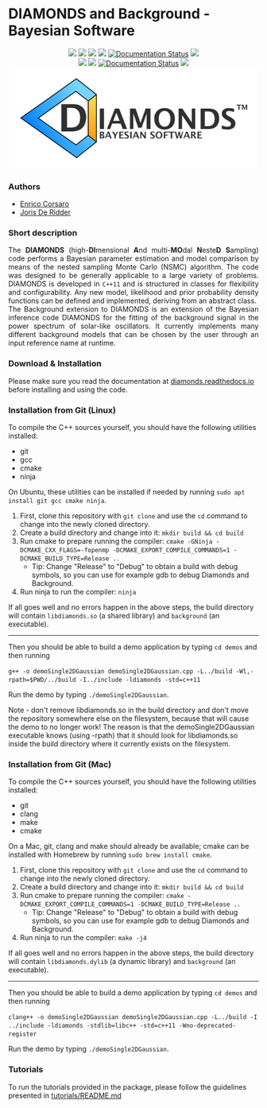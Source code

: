 # DIAMONDS and Background - Bayesian Software
<p align="center">
<a href="https://github.com/EnricoCorsaro/DIAMONDS"><img src="https://img.shields.io/badge/GitHub-DIAMONDS-yellow"/></a>
<a href="https://github.com/EnricoCorsaro/DIAMONDS/blob/master/LICENSE.txt"><img src="https://img.shields.io/badge/license-MIT-blue"/></a>
<a href="https://www.aanda.org/articles/aa/abs/2014/11/aa24181-14/aa24181-14.html"><img src="https://img.shields.io/badge/DOI-10.1051%2F0004--6361%2F201424181-blueviolet"/></a>
<a href="https://ascl.net/1410.001"><img src="https://img.shields.io/badge/ASCL-1410.001-red"/></a>
<a href='https://diamonds.readthedocs.io/en/latest/?badge=latest'><img src='https://readthedocs.org/projects/diamonds/badge/?version=latest' alt='Documentation Status' /></a>
<a href="https://github.com/EnricoCorsaro/DIAMONDS/issues"><img src="https://img.shields.io/github/issues-closed/EnricoCorsaro/DIAMONDS"/></a>
<br>
<a href="https://github.com/EnricoCorsaro/Background"><img src="https://img.shields.io/badge/GitHub-Background-yellow"/></a>
<a href="https://github.com/EnricoCorsaro/Background/blob/master/LICENSE.txt"><img src="https://img.shields.io/badge/license-MIT-blue"/></a>
<a href='https://diamonds.readthedocs.io/en/latest/?badge=latest'><img src='https://readthedocs.org/projects/diamonds/badge/?version=latest' alt='Documentation Status' /></a>
<a href="https://github.com/EnricoCorsaro/Background/issues"><img src="https://img.shields.io/github/issues-closed/EnricoCorsaro/Background"/></a>
<br>
<img width="500" src="./docs/figures/DIAMONDS_LOGO_WHITE.png"/>
</p>

### Authors
- [Enrico Corsaro](mailto:enrico.corsaro@inaf.it)
- [Joris De Ridder](mailto:joris.deridder@kuleuven.be)

### Short description
<div align="justify">
The <b>DIAMONDS</b> (high-<b>DI</b>mensional <b>A</b>nd multi-<b>MO</b>dal <b>N</b>este<b>D</b> <b>S</b>ampling) code performs a Bayesian parameter estimation and model comparison by means of the nested sampling Monte Carlo (NSMC) algorithm. The code was designed to be generally applicable to a large variety of problems. DIAMONDS is developed in <code class="docutils literal notranslate"><span class="pre">C++11</span></code> and is structured in classes for flexibility and configurability. Any new model, likelihood and prior probability density functions can be defined and implemented, deriving from an abstract class.
</div>

<div align="justify">
The Background extension to DIAMONDS is an extension of the Bayesian inference code DIAMONDS for the fitting of the background signal in the power spectrum of solar-like oscillators. It currently implements many different background models that can be chosen by the user through an input reference name at runtime.
</div>

### Download & Installation
Please make sure you read the documentation at [diamonds.readthedocs.io](http://diamonds.readthedocs.io/) before installing and using the code.

### Installation from Git (Linux)

To compile the C++ sources yourself, you should have the following utilities installed:

- git
- gcc
- cmake
- ninja

On Ubuntu, these utilities can be installed if needed by running `sudo apt install git gcc cmake ninja`.

1. First, clone this repository with `git clone` and use the `cd` command to change into the newly cloned directory.
2. Create a build directory and change into it: `mkdir build && cd build`
3. Run cmake to prepare running the compiler: `cmake -GNinja -DCMAKE_CXX_FLAGS=-fopenmp -DCMAKE_EXPORT_COMPILE_COMMANDS=1 -DCMAKE_BUILD_TYPE=Release ..`
   - Tip: Change "Release" to "Debug" to obtain a build with debug symbols, so you can use for example gdb to debug Diamonds and Background.
4. Run ninja to run the compiler: `ninja`

If all goes well and no errors happen in the above steps, the build directory will contain `libdiamonds.so` (a shared library) and `background` (an executable).

--------

Then you should be able to build a demo application by typing `cd demos` and then running

`g++ -o demoSingle2DGaussian demoSingle2DGaussian.cpp -L../build -Wl,-rpath=$PWD/../build -I../include -ldiamonds -std=c++11`

Run the demo by typing `./demoSingle2DGaussian`.

Note - don't remove libdiamonds.so in the build directory and don't move the repository somewhere else on the filesystem,
because that will cause the demo to no longer work!
The reason is that the demoSingle2DGaussian executable knows (using -rpath) that it should look for libdiamonds.so inside the build directory where it currently exists on the filesystem.

### Installation from Git (Mac)

To compile the C++ sources yourself, you should have the following utilities installed:

- git
- clang
- make
- cmake

On a Mac, git, clang and make should already be available;
cmake can be installed with Homebrew by running `sudo brew install cmake`.

1. First, clone this repository with `git clone` and use the `cd` command to change into the newly cloned directory.
2. Create a build directory and change into it: `mkdir build && cd build`
3. Run cmake to prepare running the compiler: `cmake -DCMAKE_EXPORT_COMPILE_COMMANDS=1 -DCMAKE_BUILD_TYPE=Release ..`
   - Tip: Change "Release" to "Debug" to obtain a build with debug symbols, so you can use for example gdb to debug Diamonds and Background.
4. Run ninja to run the compiler: `make -j4`

If all goes well and no errors happen in the above steps, the build directory will contain `libdiamonds.dylib` (a dynamic library) and `background` (an executable).

--------

Then you should be able to build a demo application by typing `cd demos` and then running

`clang++ -o demoSingle2DGaussian demoSingle2DGaussian.cpp -L../build -I ../include -ldiamonds -stdlib=libc++ -std=c++11 -Wno-deprecated-register`

Run the demo by typing `./demoSingle2DGaussian`.

### Tutorials
To run the tutorials provided in the package, please follow the guidelines presented in [tutorials/README.md](https://github.com/EnricoCorsaro/Background/blob/master/tutorials/README.md)
